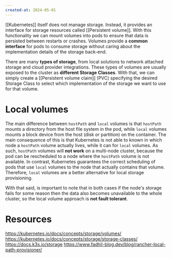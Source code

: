 ```yaml
---
created-at: 2024-05-01
---
```


[[Kubernetes]] itself does not manage storage. Instead, it provides an interface for storage resources called [[Persistent volume]]. With this functionality we can mount volumes into pods to ensure that data is persisted between restarts or crashes. Volumes provide a **common interface** for pods to consume storage without caring about the implementation details of the storage back-end.

There are many **types of storage**, from local solutions to network attached storage and cloud provider integrations. These types of volumes are usually exposed to the cluster as **different Storage Classes**. With that, we can simply create a [[Persistent volume claim]] (PVC) specifying the desired Storage Class to select which implementation of the storage we want to use for that volume.

# Local volumes

The main difference between `hostPath` and `local` volumes is that `hostPath` mounts a directory from the host file system in the pod, while `local` volumes mounts a block device from the host (disk or partition) on the container. The main consequence of this is that Kubernetes is not able to known in which node a `hostPath` volume actually lives, while it can for `local` volumes. As such, `hostPath` volumes will **not work** on a multi-node cluster, because the pod can be rescheduled to a node where the `hostPath` volume is not available. In contrast, Kubernetes guarantees the correct scheduling of pods that use `local` volumes to the node that actually contains that volume. Therefore, `local` volumes are a better alternative for local storage provisioning.

With that said, is important to note that in both cases if the node's storage fails for some reason then the data also becomes unavailable to the whole cluster, so the local volume approach is **not fault tolerant**.

# Resources

https://kubernetes.io/docs/concepts/storage/volumes/
https://kubernetes.io/docs/concepts/storage/storage-classes/
https://docs.k3s.io/storage
https://www.fadhil-blog.dev/blog/rancher-local-path-provisioner/
